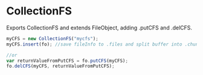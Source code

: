 CollectionFS
=========================

Exports CollectionFS and extends FileObject, adding .putCFS and .delCFS.

```js
myCFS = new CollectionFS("mycfs");
myCFS.insert(fo); //save fileInfo to .files and split buffer into .chunks collection

//or
var returnValueFromPutCFS = fo.putCFS(myCFS);
fo.delCFS(myCFS, returnValueFromPutCFS);
```